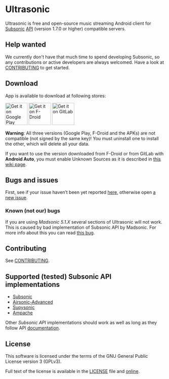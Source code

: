 # Ultrasonic

Ultrasonic is free and open-source music streaming Android client for
[Subsonic][subsonic] [API][subapi] (version 1.7.0 or higher) compatible
servers.

## Help wanted

We currently don't have that much time to spend developing Subsonic, so any
contributions or active developers are always welcomed.
Have a look at [CONTRIBUTING](CONTRIBUTING.md) to get started.

## Download

App is available to download at following stores:

[<img src="https://play.google.com/intl/en_us/badges/images/generic/en-play-badge.png" alt="Get it on Google Play" height="70">](https://play.google.com/store/apps/details?id=org.moire.ultrasonic)
[<img src="https://f-droid.org/badge/get-it-on.png" alt="Get it on F-Droid" height="70">](https://f-droid.org/packages/org.moire.ultrasonic/)
[<img src="https://ultrasonic.gitlab.io/assets/img/get-it-on-gitlab.png" alt="Get it on GitLab" height="70">](https://gitlab.com/ultrasonic/ultrasonic/-/releases)

**Warning**: All three versions (Google Play, F-Droid and the APKs) are not
compatible (not signed by the same key)! You must uninstall one to install
the other, which will delete all your data.

If you want to use the version downloaded from F-Droid or from GitLab with
**Android Auto**, you must enable Unknown Sources as it is described in
[this wiki page][wikiaa].

## Bugs and issues

First, see if your issue haven’t been yet reported [here][issues], otherwise
open [a new issue][newissue].

### Known (not our) bugs

If you are using *Madsonic 5.1.X* several sections of Ultrasonic will not
work. This is caused by bad implementation of Subsonic API by Madsonic. For
more info about this you can read [this bug][madbug].

## Contributing

See [CONTRIBUTING](CONTRIBUTING.md).

## Supported (tested) Subsonic API implementations

- [Subsonic][subsonic]
- [Airsonic-Advanced][airsonic]
- [Supysonic][supysonic]
- [Ampache][ampache]

Other *Subsonic API* implementations should work as well as long as they
follow API [documentation][subapi].

## License

This software is licensed under the terms of the GNU General Public License
version 3 (GPLv3).

Full text of the license is available in the [LICENSE](LICENSE) file and
[online][gpl3].

[wikiaa]: https://gitlab.com/ultrasonic/ultrasonic/-/wikis/Using-Ultrasonic-with-Android-Auto
[issues]: https://gitlab.com/ultrasonic/ultrasonic/-/issues
[newissue]: https://gitlab.com/ultrasonic/ultrasonic/-/issues/new
[madbug]: https://gitlab.com/ultrasonic/ultrasonic/-/issues/129
[subsonic]: http://www.subsonic.org/
[subapi]: http://www.subsonic.org/pages/api.jsp
[airsonic]: https://github.com/airsonic-advanced/airsonic-advanced
[supysonic]: https://github.com/spl0k/supysonic
[ampache]: https://ampache.org/
[gpl3]: https://opensource.org/licenses/gpl-3.0.html
